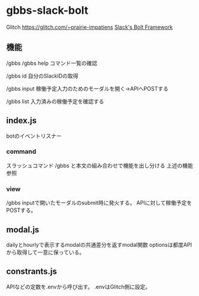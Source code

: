 # gbbs-slack-bolt

Glitch https://glitch.com/~prairie-impatiens
[Slack's Bolt Framework](https://slack.dev/bolt/tutorial/getting-started)

## 機能

/gbbs
/gbbs help
コマンド一覧の確認

/gbbs id
自分のSlackIDの取得

/gbbs input
稼働予定入力のためのモーダルを開く→APIへPOSTする

/gbbs list
入力済みの稼働予定を確認する

## index.js

botのイベントリスナー

### command
スラッシュコマンド /gbbs と本文の組み合わせで機能を出し分ける
上述の機能参照

### view
/gbbs inputで開いたモーダルのsubmit時に発火する。
APIに対して稼働予定をPOSTする。

## modal.js

dailyとhourlyで表示するmodalの共通差分を返すmodal関数
optionsは都度APIから取得して一意に保っている。

## constrants.js

APIなどの定数を.envから呼び出す。
.envはGlitch側に設定。
